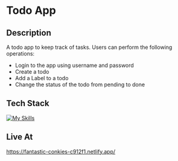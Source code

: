 # Todo App

## Description
A todo app to keep track of tasks. Users can perform the following operations:
- Login to the app using username and password
- Create a todo 
- Add a Label to a todo
- Change the status of the todo from pending to done

## Tech Stack
[![My Skills](https://skillicons.dev/icons?i=js,html,css,react,node&theme=light)](https://skillicons.dev)

## Live At
https://fantastic-conkies-c912f1.netlify.app/
